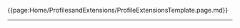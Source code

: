 
{{page:Home/ProfilesandExtensions/ProfileExtensionsTemplate.page.md}}

<!-- More information about the extensions can be found using the links below.

<table class="assets" title="Extension list">
<tr>
<th class="width20">Extension</th>
<th class="width20">Context</th>
<th class="width30">Link</th>
<th class="width30">Comment</th>
</tr>
<tr>
<td>compositionReferenceR5</td>
<td>DiagnosticReport</td>
<td>{{pagelink:Extension-UKCore-DiagnosticReportComposition}}</td>
<td>A Composition reference for a DiagnosticReport. This is a R5 backport, for more details, see {{pagelink:Library-Extensions-PreAdopt}}.</td>
</tr>
<tr>
<td>noteR5</td>
<td>DiagnosticReport</td>
<td>{{pagelink:Extension-UKCore-DiagnosticReportNote}}</td>
<td>Comments about the diagnostic report. This is a R5 backport, for more details, see {{pagelink:Library-Extensions-PreAdopt}}.</td>
</tr>
<tr>
<td>deviceReference</td>
<td>DiagnosticReport.resultsInterpreter<br>DiagnosticReport.performer</td>
<td>{{pagelink:Extension-UKCore-DeviceReference}}</td>
<td>A reference to a Device which interprets / performs the results of the DiagnosticReport.</td>
</tr>
<tr>
<td>supportingInfoR5</td>
<td>DiagnosticReport</td>
<td>{{pagelink:Extension-UKCore-DiagnosticReportSupportingInfo}}</td>
<td>Comments about the diagnostic report. This is a R5 backport, for more details, see {{pagelink:Library-Extensions-PreAdopt}}.</td>
</tr>
</table>


<div class="NewAddedItem"><b>New extension added</b>: {{pagelink:extension-UKCore-ConditionBodyStructure}}
</div> -->

---